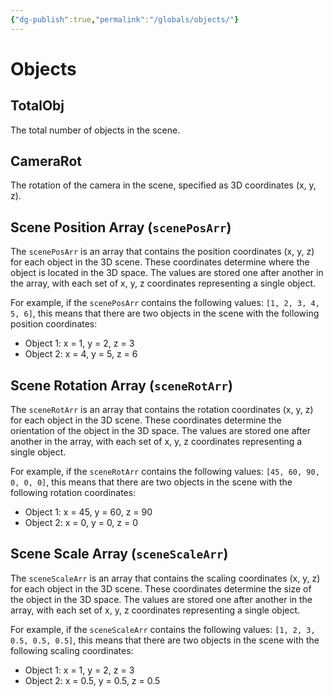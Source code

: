 ```yaml
---
{"dg-publish":true,"permalink":"/globals/objects/"}
---
```


# Objects

## TotalObj 
The total number of objects in the scene.

## CameraRot 
The rotation of the camera in the scene, specified as 3D coordinates (x, y, z).

## Scene Position Array (`scenePosArr`)

The `scenePosArr` is an array that contains the position coordinates (x, y, z) for each object in the 3D scene. These coordinates determine where the object is located in the 3D space. The values are stored one after another in the array, with each set of x, y, z coordinates representing a single object.

For example, if the `scenePosArr` contains the following values: `[1, 2, 3, 4, 5, 6]`, this means that there are two objects in the scene with the following position coordinates:

-   Object 1: x = 1, y = 2, z = 3
-   Object 2: x = 4, y = 5, z = 6

## Scene Rotation Array (`sceneRotArr`)

The `sceneRotArr` is an array that contains the rotation coordinates (x, y, z) for each object in the 3D scene. These coordinates determine the orientation of the object in the 3D space. The values are stored one after another in the array, with each set of x, y, z coordinates representing a single object.

For example, if the `sceneRotArr` contains the following values: `[45, 60, 90, 0, 0, 0]`, this means that there are two objects in the scene with the following rotation coordinates:

-   Object 1: x = 45, y = 60, z = 90
-   Object 2: x = 0, y = 0, z = 0

## Scene Scale Array (`sceneScaleArr`)

The `sceneScaleArr` is an array that contains the scaling coordinates (x, y, z) for each object in the 3D scene. These coordinates determine the size of the object in the 3D space. The values are stored one after another in the array, with each set of x, y, z coordinates representing a single object.

For example, if the `sceneScaleArr` contains the following values: `[1, 2, 3, 0.5, 0.5, 0.5]`, this means that there are two objects in the scene with the following scaling coordinates:

-   Object 1: x = 1, y = 2, z = 3
-   Object 2: x = 0.5, y = 0.5, z = 0.5

